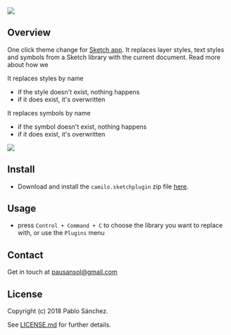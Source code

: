 <img src='https://raw.githubusercontent.com/pausansol/camilo/master/images/cover.png'>

## Overview
One click theme change for [Sketch app](https://www.sketchapp.com/). It replaces layer styles, text styles and symbols from a Sketch library with the current document. Read more about how we 

It replaces styles by name

* if the style doesn't exist, nothing happens
* if it does exist, it's overwritten

It replaces symbols by name

* if the symbol doesn't exist, nothing happens
* if it does exist, it's overwritten

<img src='https://raw.githubusercontent.com/pausansol/camilo/master/images/brand_change.gif'>

## Install

* Download and install the `camilo.sketchplugin` zip file [here](https://github.com/pausansol/camilo/releases/latest). 


## Usage

* press `Control + Command + C` to choose the library you want to replace with, or use the `Plugins` menu


## Contact
Get in touch at pausansol@gmail.com

## License
Copyright (c) 2018 Pablo Sánchez.

See [LICENSE.md](https://github.com/pausansol/camilo/blob/master/LICENSE.md) for further details.
